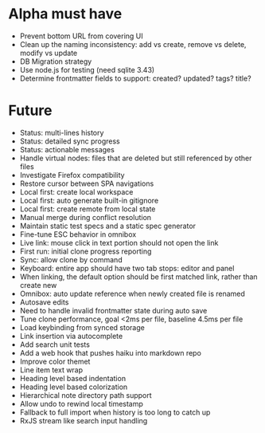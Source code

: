 # Alpha must have

- Prevent bottom URL from covering UI
- Clean up the naming inconsistency: add vs create, remove vs delete, modify vs update
- DB Migration strategy
- Use node.js for testing (need sqlite 3.43)
- Determine frontmatter fields to support: created? updated? tags? title?

# Future

- Status: multi-lines history
- Status: detailed sync progress
- Status: actionable messages
- Handle virtual nodes: files that are deleted but still referenced by other files
- Investigate Firefox compatibility
- Restore cursor between SPA navigations
- Local first: create local workspace
- Local first: auto generate built-in gitignore
- Local first: create remote from local state
- Manual merge during conflict resolution
- Maintain static test specs and a static spec generator
- Fine-tune ESC behavior in omnibox
- Live link: mouse click in text portion should not open the link
- First run: initial clone progress reporting
- Sync: allow clone by command
- Keyboard: entire app should have two tab stops: editor and panel
- When linking, the default option should be first matched link, rather than create new
- Omnibox: auto update reference when newly created file is renamed
- Autosave edits
- Need to handle invalid frontmatter state during auto save
- Tune clone performance, goal <2ms per file, baseline 4.5ms per file
- Load keybinding from synced storage
- Link insertion via autocomplete
- Add search unit tests
- Add a web hook that pushes haiku into markdown repo
- Improve color themet
- Line item text wrap
- Heading level based indentation
- Heading level based colorization
- Hierarchical note directory path support
- Allow undo to rewind local timestamp
- Fallback to full import when history is too long to catch up
- RxJS stream like search input handling
